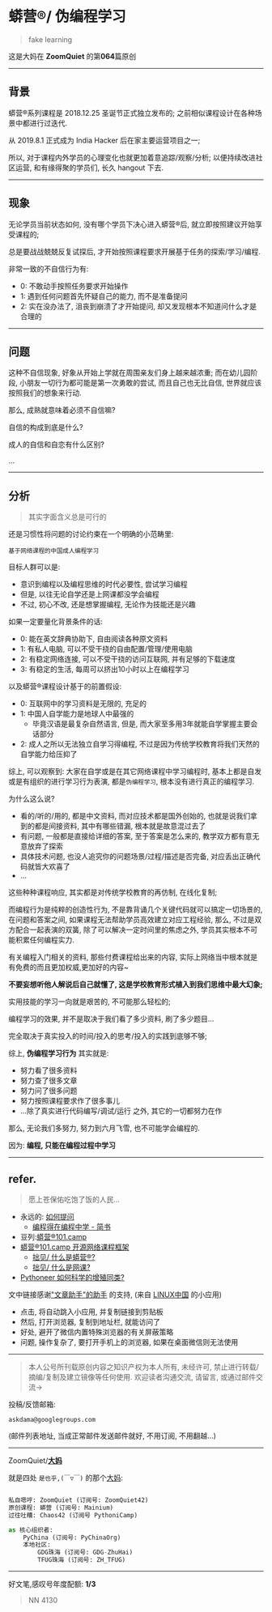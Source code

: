 # 蟒营®/ 伪编程学习
> fake learning

这是大妈在 **ZoomQuiet** 的第**064**篇原创

-------------
## 背景

蟒营®系列课程是 2018.12.25 圣诞节正式独立发布的;
之前相似课程设计在各种场景中都进行过迭代.

从 2019.8.1 正式成为 India Hacker 后在家主要运营项目之一;

所以, 对于课程内外学员的心理变化也就更加着意追踪/观察/分析;
以便持续改进社区运营,
和有缘得聚的学员们, 长久 hangout 下去.

-------------
## 现象

无论学员当前状态如何, 
没有哪个学员下决心进入蟒营®后, 就立即按照建议开始享受课程的;

总是要战战兢兢反复试探后, 才开始按照课程要求开展基于任务的探索/学习/编程.

非常一致的不自信行为有:

- 0: 不敢动手按照任务要求开始操作
- 1: 遇到任何问题首先怀疑自己的能力, 而不是准备提问
- 2: 实在没办法了, 沮丧到崩溃了才开始提问, 却又发现根本不知道问什么才是合理的


-------------
## 问题

这种不自信现象, 好象从开始上学就在周围亲友们身上越来越浓重;
而在幼儿园阶段, 小朋友一切行为都可能是第一次勇敢的尝试, 而且自己也无比自信, 世界就应该按照我们的想象来行动.

那么, 成熟就意味着必须不自信嘛?

自信的构成到底是什么?

成人的自信和自恋有什么区别?

...

-------------
## 分析
> 其实字面含义总是可行的

还是习惯性将问题的讨论约束在一个明确的小范畴里:

    基于网络课程的中国成人编程学习

目标人群可以是:

- 意识到编程以及编程思维的时代必要性, 尝试学习编程
- 但是, 以往无论自学还是上网课都没学会编程
- 不过, 初心不改, 还是想掌握编程, 无论作为技能还是兴趣

如果一定要量化背景条件的话:

- 0: 能在英文辞典协助下, 自由阅读各种原文资料
- 1: 有私人电脑, 可以不受干挠的自由配置/管理/使用电脑
- 2: 有稳定网络连接, 可以不受干挠的访问互联网, 并有足够的下载速度
- 3: 有稳定的生活, 每周可以挤出10小时以上在编程学习

以及蟒营®课程设计基于的前置假设:

+ 0: 互联网中的学习资料是无限的, 充足的
+ 1: 中国人自学能力是地球人中最强的
    * 毕竟汉语是最复杂自然语言, 但是, 而大家至多用3年就能自学掌握主要会话部分
+ 2: 成人之所以无法独立自学习得编程, 不过是因为传统学校教育将我们天然的自学能力给压抑了

综上, 
可以观察到:
大家在自学或是在其它网络课程中学习编程时, 
基本上都是自发或是有组织的进行学习行为表演, 
都是`伪编程学习`, 根本没有进行真正的编程学习.

为什么这么说?

- 看的/听的/用的, 都是中文资料, 而对应技术都是国外创始的, 也就是说我们拿到的都是间接资料, 其中有哪些错漏, 根本就是故意混过去了
- 有问题, 一般都是直接给详细的答案, 至于答案是怎么来的, 教学双方都有意无意放弃了探索
- 具体技术问题, 也没人追究你的问题场景/过程/描述是否完备, 对应丢出正确代码就皆大欢喜了
- ...

这些种种课程响应, 其实都是对传统学校教育的再仿制, 在线化复制;

而编程行为是纯粹的创造性行为,
不是靠背诵几个关键代码就可以搞定一切场景的,
在问题和答案之间, 如果课程无法帮助学员高效建立对应工程经验, 
那么, 不过是双方配合一起表演的双簧, 除了可以解决一定时间里的焦虑之外,
学员其实根本不可能积累任何编程实力.


有关编程入门相关的资料,
那些付费课程给出来的内容,
实际上网络当中根本就是有免费的而且更加权威,更加好的内容~

**不要妄想听他人解说后自己就懂了, 这是学校教育形式植入到我们思维中最大幻象;**

实用技能的学习一向就是艰苦的,
不可能那么轻松的;

编程学习的效果,
并不是取决于我们看了多少资料,
刷了多少题目...

完全取决于真实投入的时间/投入的思考/投入的实践到底够不够;

综上, **伪编程学习行为** 其实就是:

- 努力看了很多资料
- 努力查了很多文章
- 努力问了很多问题
- 努力按照课程要求作了很多事儿
- ...除了真实进行代码编写/调试/运行 之外, 其它的一切都努力在作

那么, 无论我们多努力, 努力到六月飞雪, 也不可能学会编程的.

因为: **编程, 只能在编程过程中学习**


-------------
## refer.
> 愿上苍保佑吃饱了饭的人民...

- 永远的: [如何提问](https://gitlab.com/101camp/2py/tasks/wikis/HandBooks/Hb4Ask)
    + [编程得在编程中学 - 简书](https://www.jianshu.com/p/7314179ac730)
- 豆列:[蟒营®101.camp](https://www.douban.com/doulist/119293075/)
- [蟒营®101.camp 开源网络课程框架](https://doc.101.camp/)
    + [拙见/ 什么是蟒营®?](https://mp.weixin.qq.com/s/8hG366zSBNVWAcHA_zEAYA)
    + [拙见/ 什么是网课?](https://mp.weixin.qq.com/s/X3t3FtBGeZuZ76DRxoW9fA)
- [Pythoneer 如何科学的增殖同类?](https://blog.101.camp/nc/181012-preNC-pythoneer-growthup/)



文中链接感谢["文章助手"的助手](https://linux.cn/static/tools/a.html) 的支持,
(来自 [LINUX中国]((https://linux.cn/article-11850-1.html)) 的小应用)

- 点击, 将自动跳入小应用, 并复制链接到剪贴板
- 然后, 打开浏览器, 复制到地址栏, 就能访问了
- 好处, 避开了微信内置特殊浏览器的有关屏蔽策略
- 问题, 操作复杂了, 要打开手机上的浏览器, 如果在桌面微信则无法使用


-------------
> 本人公号所刊载原创内容之知识产权为本人所有,
> 未经许可, 禁止进行转载/摘编/复制及建立镜像等任何使用.
> 欢迎读者沟通交流, 请留言, 或通过邮件交流->

投稿/反馈邮箱:

    askdama@googlegroups.com


(邮件列表地址, 
当成正常邮件发送邮件就好, 不用订阅, 不用翻越...)

-------------

ZoomQuiet/**[大妈](https://mp.weixin.qq.com/s/N5TuRRbF485D4Q90XdDA7g)**

就是四处 `是也乎,(￣▽￣)` 的那个[大妈](https://mp.weixin.qq.com/s/N5TuRRbF485D4Q90XdDA7g):


```python

私自嗯哼: ZoomQuiet (订阅号: ZoomQuiet42)
原创课程: 蟒营 (订阅号: Mainium)
过往吐糟: Chaos42 (订阅号 PythoniCamp)

as 核心组织者:
    PyChina (订阅号: PyChinaOrg)
    本地社区: 
        GDG珠海 (订阅号: GDG-ZhuHai)
        TFUG珠海 (订阅号: ZH_TFUG)
```

-------------
好文笔,感叹号年度配额: **1/3**

> NN 4130



